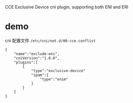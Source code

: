 CCE Exclusive Device cni plugin, supporting both ENI and ERI

# demo

cni 配置文件 `/etc/cni/net.d/00-cce.conflist`
```
{
    "name":"exclude-eni",
    "cniVersion":"1.0.0",
    "plugins":[
        {
            "type":"exclusive-device"
            "ipam":{
                "type":"enim"
            }
        }
    ]
}
```